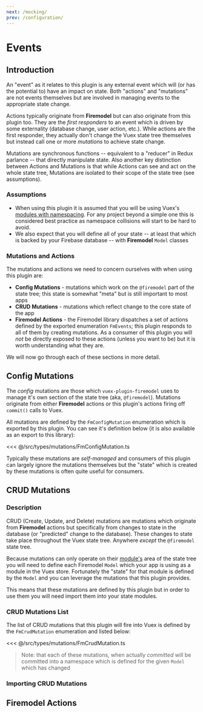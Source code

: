 ```yaml
---
next: /mocking/
prev: /configuration/
---
```


# Events

## Introduction

An "event" as it relates to this plugin is any external event which will (or has the
potential to) have an impact on state. Both "actions" and "mutations" are not events
themselves but are involved in managing events to the appropriate state change.

Actions typically originate from **Firemodel** but can also originate from this plugin
too. They are the _first responders_ to an event which is driven by some externality
(database change, user action, etc.). While actions are the first responder, they actually
don't change the Vuex state tree themselves but instead call one or more _mutations_ to
achieve state change.

Mutations are synchronous functions -- equivalent to a "reducer" in Redux parlance -- that
directly manipulate state. Also another key distinction between Actions and Mutations is
that while Actions can see and act on the whole state tree, Mutations are isolated to
their scope of the state tree (see assumptions).

### Assumptions

- When using this plugin it is assumed that you will be using Vuex's
  [modules with namespacing](https://vuex.vuejs.org/guide/modules.html). For any project
  beyond a simple one this is considered best practice as namespace collisions will start
  to be hard to avoid.
- We also expect that you will define all of your state -- at least that which is backed
  by your Firebase database -- with **Firemodel** `Model` classes

### Mutations and Actions

The mutations and actions we need to concern ourselves with when using this plugin are:

- **Config Mutations** - mutations which work on the `@firemodel` part of the state tree;
  this state is somewhat "meta" but is still important to most apps
- **CRUD Mutations** - mutations which reflect change to the core state of the app
- **Firemodel Actions** - the Firemodel library dispatches a set of actions defined by the
  exported enumeration `FmEvents`; this plugin responds to all of them by creating
  mutations. As a consumer of this plugin you will _not_ be directly exposed to these
  actions (unless you want to be) but it is worth understanding what they are.

We will now go through each of these sections in more detail.

## Config Mutations

The _config_ mutations are those which `vuex-plugin-firemodel` uses to manage it's own
section of the state tree (aka, `@firemodel`). Mutations originate from either
**Firemodel** actions or this plugin's actions firing off `commit()` calls to Vuex.

All mutations are defined by the `FmConfigMutation` enumeration which is exported by this
plugin. You can see it's definition below (it is also available as an export to this
library):

<<< @/src/types/mutations/FmConfigMutation.ts

Typically these mutations are _self-managed_ and consumers of this plugin can largely
ignore the mutations themselves but the "state" which is created by these mutations is
often quite useful for consumers.

## CRUD Mutations

### Description

CRUD (Create, Update, and Delete) mutations are mutations which originate from
**Firemodel** actions but specifically from changes to state in the database (or
"predicted" change to the database). These changes to state take place throughout the Vuex
state tree. Anywhere _except_ the `@firemodel` state tree.

Because mutations can only operate on their
[module's](https://vuex.vuejs.org/guide/modules.html) area of the state tree you will need
to define each Firemodel `Model` which your app is using as a module in the Vuex store.
Fortunately the "state" for that module is defined by the `Model` and you can leverage the
mutations that this plugin provides.

This means that these mutations are defined by this plugin but in order to use them you
will need import them into your state modules.

### CRUD Mutations List

The list of CRUD mutations that this plugin will fire into Vuex is defined by the
`FmCrudMutation` enumeration and listed below:

<<< @/src/types/mutations/FmCrudMutation.ts

> Note: that each of these mutations, when actually _committed_ will be committed into a
> namespace which is defined for the given `Model` which has changed

### Importing CRUD Mutations

## Firemodel Actions
